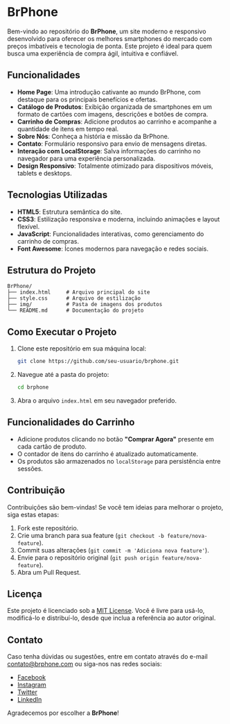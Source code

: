 # BrPhone

Bem-vindo ao repositório do **BrPhone**, um site moderno e responsivo desenvolvido para oferecer os melhores smartphones do mercado com preços imbatíveis e tecnologia de ponta. Este projeto é ideal para quem busca uma experiência de compra ágil, intuitiva e confiável.

## Funcionalidades

- **Home Page**: Uma introdução cativante ao mundo BrPhone, com destaque para os principais benefícios e ofertas.
- **Catálogo de Produtos**: Exibição organizada de smartphones em um formato de cartões com imagens, descrições e botões de compra.
- **Carrinho de Compras**: Adicione produtos ao carrinho e acompanhe a quantidade de itens em tempo real.
- **Sobre Nós**: Conheça a história e missão da BrPhone.
- **Contato**: Formulário responsivo para envio de mensagens diretas.
- **Interação com LocalStorage**: Salva informações do carrinho no navegador para uma experiência personalizada.
- **Design Responsivo**: Totalmente otimizado para dispositivos móveis, tablets e desktops.

## Tecnologias Utilizadas

- **HTML5**: Estrutura semântica do site.
- **CSS3**: Estilização responsiva e moderna, incluindo animações e layout flexível.
- **JavaScript**: Funcionalidades interativas, como gerenciamento do carrinho de compras.
- **Font Awesome**: Ícones modernos para navegação e redes sociais.

## Estrutura do Projeto

```plaintext
BrPhone/
├── index.html     # Arquivo principal do site
├── style.css      # Arquivo de estilização
├── img/           # Pasta de imagens dos produtos
└── README.md      # Documentação do projeto
```

## Como Executar o Projeto

1. Clone este repositório em sua máquina local:

   ```bash
   git clone https://github.com/seu-usuario/brphone.git
   ```

2. Navegue até a pasta do projeto:

   ```bash
   cd brphone
   ```

3. Abra o arquivo `index.html` em seu navegador preferido.

## Funcionalidades do Carrinho

- Adicione produtos clicando no botão **"Comprar Agora"** presente em cada cartão de produto.
- O contador de itens do carrinho é atualizado automaticamente.
- Os produtos são armazenados no `localStorage` para persistência entre sessões.

## Contribuição

Contribuições são bem-vindas! Se você tem ideias para melhorar o projeto, siga estas etapas:

1. Fork este repositório.
2. Crie uma branch para sua feature (`git checkout -b feature/nova-feature`).
3. Commit suas alterações (`git commit -m 'Adiciona nova feature'`).
4. Envie para o repositório original (`git push origin feature/nova-feature`).
5. Abra um Pull Request.

## Licença

Este projeto é licenciado sob a [MIT License](LICENSE). Você é livre para usá-lo, modificá-lo e distribuí-lo, desde que inclua a referência ao autor original.

## Contato

Caso tenha dúvidas ou sugestões, entre em contato através do e-mail [contato@brphone.com](mailto:contato@brphone.com) ou siga-nos nas redes sociais:

- [Facebook](#)
- [Instagram](#)
- [Twitter](#)
- [LinkedIn](#)

Agradecemos por escolher a **BrPhone**!

